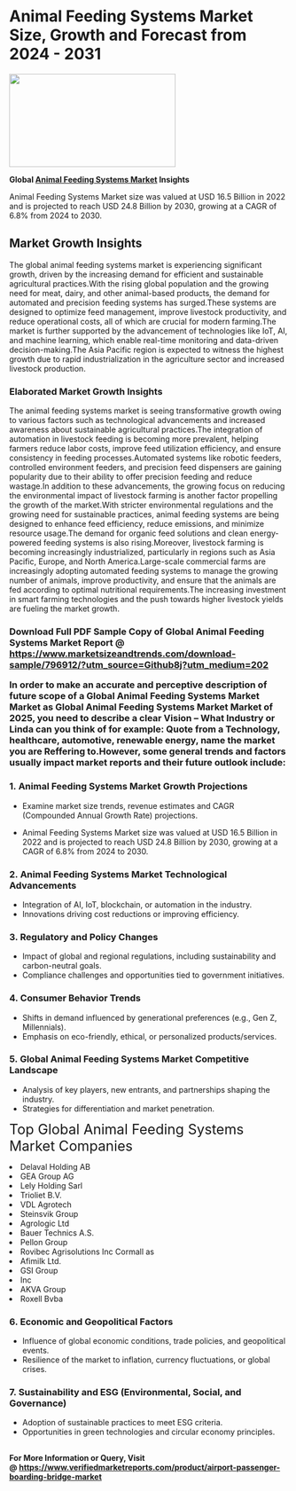 <H1>Animal Feeding Systems Market Size, Growth and Forecast from 2024 - 2031</H1><img class="aligncenter size-medium wp-image-584254" src="https://thirdeyenews.in/wp-content/uploads/2024/09/Global-Market-Research-300x168.jpeg" alt="" width="300" height="168" /><p><strong>Global&nbsp;<a href="https://www.marketsizeandtrends.com/download-sample/796912/?utm_source=Github8j?utm_medium=202">Animal Feeding Systems Market</a> Insights</strong></p><p>Animal Feeding Systems Market size was valued at USD 16.5 Billion in 2022 and is projected to reach USD 24.8 Billion by 2030, growing at a CAGR of 6.8% from 2024 to 2030.</p><p><h2>Market Growth Insights</h2> The global animal feeding systems market is experiencing significant growth, driven by the increasing demand for efficient and sustainable agricultural practices.With the rising global population and the growing need for meat, dairy, and other animal-based products, the demand for automated and precision feeding systems has surged.These systems are designed to optimize feed management, improve livestock productivity, and reduce operational costs, all of which are crucial for modern farming.The market is further supported by the advancement of technologies like IoT, AI, and machine learning, which enable real-time monitoring and data-driven decision-making.The Asia Pacific region is expected to witness the highest growth due to rapid industrialization in the agriculture sector and increased livestock production.<h3>Elaborated Market Growth Insights</h3> The animal feeding systems market is seeing transformative growth owing to various factors such as technological advancements and increased awareness about sustainable agricultural practices.The integration of automation in livestock feeding is becoming more prevalent, helping farmers reduce labor costs, improve feed utilization efficiency, and ensure consistency in feeding processes.Automated systems like robotic feeders, controlled environment feeders, and precision feed dispensers are gaining popularity due to their ability to offer precision feeding and reduce wastage.In addition to these advancements, the growing focus on reducing the environmental impact of livestock farming is another factor propelling the growth of the market.With stricter environmental regulations and the growing need for sustainable practices, animal feeding systems are being designed to enhance feed efficiency, reduce emissions, and minimize resource usage.The demand for organic feed solutions and clean energy-powered feeding systems is also rising.Moreover, livestock farming is becoming increasingly industrialized, particularly in regions such as Asia Pacific, Europe, and North America.Large-scale commercial farms are increasingly adopting automated feeding systems to manage the growing number of animals, improve productivity, and ensure that the animals are fed according to optimal nutritional requirements.The increasing investment in smart farming technologies and the push towards higher livestock yields are fueling the market growth.<h3></p><p><span class=""><strong>Download Full PDF Sample Copy of Global Animal Feeding Systems Market Report</strong> @ <a href="https://www.marketsizeandtrends.com/download-sample/796912/?utm_source=Github8j?utm_medium=202" target="_blank">https://www.marketsizeandtrends.com/download-sample/796912/?utm_source=Github8j?utm_medium=202</a></span></p><p>In order to make an accurate and perceptive description of future scope of a Global&nbsp;Animal Feeding Systems Market Market as Global&nbsp;Animal Feeding Systems Market Market of 2025, you need to describe a clear Vision &ndash; What Industry or Linda can you think of for example: Quote from a Technology, healthcare, automotive, renewable energy, name the market you are Reffering to.However, some general trends and factors usually impact market reports and their future outlook include:</p><h3>1.&nbsp;<strong>Animal Feeding Systems Market Growth Projections</strong></h3><ul><li>Examine market size trends, revenue estimates and CAGR (Compounded Annual Growth Rate) projections.</li><li><p>Animal Feeding Systems Market size was valued at USD 16.5 Billion in 2022 and is projected to reach USD 24.8 Billion by 2030, growing at a CAGR of 6.8% from 2024 to 2030.</p></li></ul><h3>2.&nbsp;<strong>Animal Feeding Systems Market Technological Advancements</strong></h3><ul><li>Integration of AI, IoT, blockchain, or automation in the industry.</li><li>Innovations driving cost reductions or improving efficiency.</li></ul><h3>3.&nbsp;<strong>Regulatory and Policy Changes</strong></h3><ul><li>Impact of global and regional regulations, including sustainability and carbon-neutral goals.</li><li>Compliance challenges and opportunities tied to government initiatives.</li></ul><h3>4.&nbsp;<strong>Consumer Behavior Trends</strong></h3><ul><li>Shifts in demand influenced by generational preferences (e.g., Gen Z, Millennials).</li><li>Emphasis on eco-friendly, ethical, or personalized products/services.</li></ul><h3>5.&nbsp;<strong>Global Animal Feeding Systems Market Competitive Landscape</strong></h3><ul><li>Analysis of key players, new entrants, and partnerships shaping the industry.</li><li>Strategies for differentiation and market penetration.</li></ul><p data-pm-slice="1 1 []"><span style="color: inherit; font-family: inherit; font-size: 25px;">Top Global Animal Feeding Systems Market Companies</span></p><div class="" data-test-id=""><p><li>Delaval Holding AB</li><li> GEA Group AG</li><li> Lely Holding Sarl</li><li> Trioliet B.V.</li><li> VDL Agrotech</li><li> Steinsvik Group</li><li> Agrologic Ltd</li><li> Bauer Technics A.S.</li><li> Pellon Group</li><li> Rovibec Agrisolutions Inc Cormall as</li><li> Afimilk Ltd.</li><li> GSI Group</li><li> Inc</li><li> AKVA Group</li><li> Roxell Bvba</li></p></div><h3>6.&nbsp;<strong>Economic and Geopolitical Factors</strong></h3><ul><li>Influence of global economic conditions, trade policies, and geopolitical events.</li><li>Resilience of the market to inflation, currency fluctuations, or global crises.</li></ul><h3>7.&nbsp;<strong>Sustainability and ESG (Environmental, Social, and Governance)</strong></h3><ul><li>Adoption of sustainable practices to meet ESG criteria.</li><li>Opportunities in green technologies and circular economy principles.</li></ul><h2><strong style="font-size: 14px;">For More Information or Query, Visit @&nbsp;</strong><a style="background-color: #ffffff; font-size: 14px;" href="https://www.marketsizeandtrends.com/report/animal-feeding-systems-market/" target="_blank">https://www.verifiedmarketreports.com/product/airport-passenger-boarding-bridge-market</a></h2>